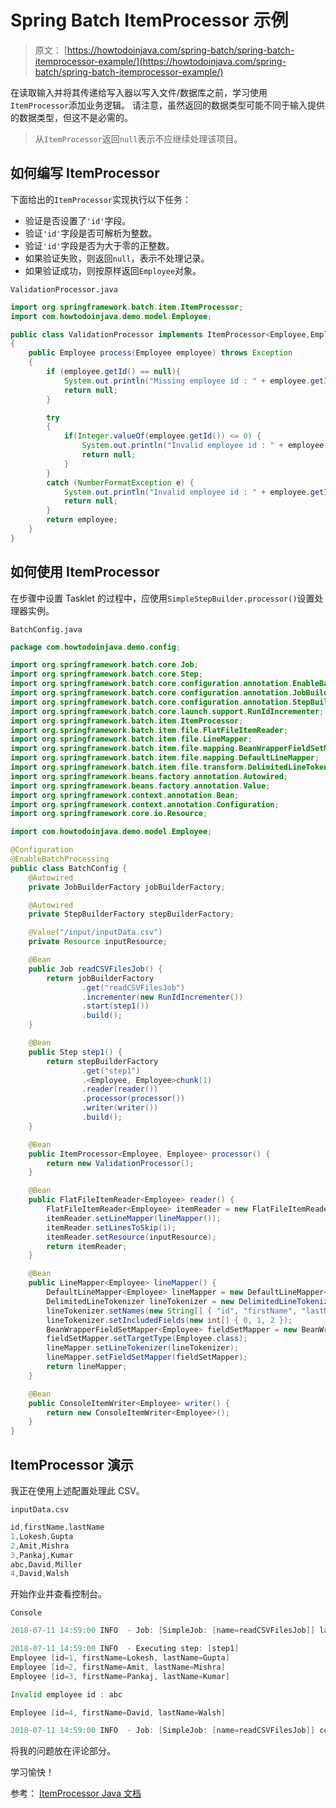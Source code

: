 # Spring Batch ItemProcessor 示例

> 原文： [https://howtodoinjava.com/spring-batch/spring-batch-itemprocessor-example/](https://howtodoinjava.com/spring-batch/spring-batch-itemprocessor-example/)

在读取输入并将其传递给写入器以写入文件/数据库之前，学习使用`ItemProcessor`添加业务逻辑。 请注意，虽然返回的数据类型可能不同于输入提供的数据类型，但这不是必需的。

> 从`ItemProcessor`返回`null`表示不应继续处理该项目。

## 如何编写 ItemProcessor

下面给出的`ItemProcessor`实现执行以下任务：

*   验证是否设置了`'id'`字段。
*   验证`'id'`字段是否可解析为整数。
*   验证`'id'`字段是否为大于零的正整数。
*   如果验证失败，则返回`null`，表示不处理记录。
*   如果验证成功，则按原样返回`Employee`对象。

`ValidationProcessor.java`

```java
import org.springframework.batch.item.ItemProcessor;
import com.howtodoinjava.demo.model.Employee;

public class ValidationProcessor implements ItemProcessor<Employee,Employee> 
{
	public Employee process(Employee employee) throws Exception 
	{
		if (employee.getId() == null){
			System.out.println("Missing employee id : " + employee.getId());
			return null;
		} 

		try 
		{
			if(Integer.valueOf(employee.getId()) <= 0) {
				System.out.println("Invalid employee id : " + employee.getId());
				return null;
			}
		}
		catch (NumberFormatException e) {
			System.out.println("Invalid employee id : " + employee.getId());
			return null;
		}
		return employee;
	}
}

```

## 如何使用 ItemProcessor

在步骤中设置 Tasklet 的过程中，应使用`SimpleStepBuilder.processor()`设置处理器实例。

`BatchConfig.java`

```java
package com.howtodoinjava.demo.config;

import org.springframework.batch.core.Job;
import org.springframework.batch.core.Step;
import org.springframework.batch.core.configuration.annotation.EnableBatchProcessing;
import org.springframework.batch.core.configuration.annotation.JobBuilderFactory;
import org.springframework.batch.core.configuration.annotation.StepBuilderFactory;
import org.springframework.batch.core.launch.support.RunIdIncrementer;
import org.springframework.batch.item.ItemProcessor;
import org.springframework.batch.item.file.FlatFileItemReader;
import org.springframework.batch.item.file.LineMapper;
import org.springframework.batch.item.file.mapping.BeanWrapperFieldSetMapper;
import org.springframework.batch.item.file.mapping.DefaultLineMapper;
import org.springframework.batch.item.file.transform.DelimitedLineTokenizer;
import org.springframework.beans.factory.annotation.Autowired;
import org.springframework.beans.factory.annotation.Value;
import org.springframework.context.annotation.Bean;
import org.springframework.context.annotation.Configuration;
import org.springframework.core.io.Resource;

import com.howtodoinjava.demo.model.Employee;

@Configuration
@EnableBatchProcessing
public class BatchConfig {
	@Autowired
	private JobBuilderFactory jobBuilderFactory;

	@Autowired
	private StepBuilderFactory stepBuilderFactory;

	@Value("/input/inputData.csv")
	private Resource inputResource;

	@Bean
	public Job readCSVFilesJob() {
		return jobBuilderFactory
				.get("readCSVFilesJob")
				.incrementer(new RunIdIncrementer())
				.start(step1())
				.build();
	}

	@Bean
	public Step step1() {
		return stepBuilderFactory
				.get("step1")
				.<Employee, Employee>chunk(1)
				.reader(reader())
				.processor(processor())
				.writer(writer())
				.build();
	}

	@Bean
	public ItemProcessor<Employee, Employee> processor() {
		return new ValidationProcessor();
	}

	@Bean
	public FlatFileItemReader<Employee> reader() {
		FlatFileItemReader<Employee> itemReader = new FlatFileItemReader<Employee>();
		itemReader.setLineMapper(lineMapper());
		itemReader.setLinesToSkip(1);
		itemReader.setResource(inputResource);
		return itemReader;
	}

	@Bean
	public LineMapper<Employee> lineMapper() {
		DefaultLineMapper<Employee> lineMapper = new DefaultLineMapper<Employee>();
		DelimitedLineTokenizer lineTokenizer = new DelimitedLineTokenizer();
		lineTokenizer.setNames(new String[] { "id", "firstName", "lastName" });
		lineTokenizer.setIncludedFields(new int[] { 0, 1, 2 });
		BeanWrapperFieldSetMapper<Employee> fieldSetMapper = new BeanWrapperFieldSetMapper<Employee>();
		fieldSetMapper.setTargetType(Employee.class);
		lineMapper.setLineTokenizer(lineTokenizer);
		lineMapper.setFieldSetMapper(fieldSetMapper);
		return lineMapper;
	}

	@Bean
	public ConsoleItemWriter<Employee> writer() {
		return new ConsoleItemWriter<Employee>();
	}
}

```

## ItemProcessor 演示

我正在使用上述配置处理此 CSV。

`inputData.csv`

```java
id,firstName,lastName
1,Lokesh,Gupta
2,Amit,Mishra
3,Pankaj,Kumar
abc,David,Miller
4,David,Walsh

```

开始作业并查看控制台。

`Console`

```java
2018-07-11 14:59:00 INFO  - Job: [SimpleJob: [name=readCSVFilesJob]] launched with the following parameters: [{JobID=1531301340005}]

2018-07-11 14:59:00 INFO  - Executing step: [step1]
Employee [id=1, firstName=Lokesh, lastName=Gupta]
Employee [id=2, firstName=Amit, lastName=Mishra]
Employee [id=3, firstName=Pankaj, lastName=Kumar]

Invalid employee id : abc

Employee [id=4, firstName=David, lastName=Walsh]

2018-07-11 14:59:00 INFO  - Job: [SimpleJob: [name=readCSVFilesJob]] completed with the following parameters: [{JobID=1531301340005}] and the following status: [COMPLETED]

```

将我的问题放在评论部分。

学习愉快！

参考： [ItemProcessor Java 文档](https://docs.spring.io/spring-batch/4.0.x/api/org/springframework/batch/item/ItemProcessor.html)